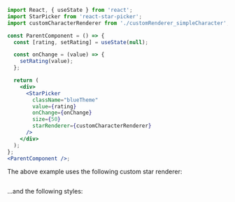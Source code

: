 ```jsx noeditor
import React, { useState } from 'react';
import StarPicker from 'react-star-picker';
import customCharacterRenderer from './customRenderer_simpleCharacter';

const ParentComponent = () => {
  const [rating, setRating] = useState(null);

  const onChange = (value) => {
    setRating(value);
  };

  return (
    <div>
      <StarPicker
        className="blueTheme"
        value={rating}
        onChange={onChange}
        size={50}
        starRenderer={customCharacterRenderer}
      />
    </div>
  );
};
<ParentComponent />;
```

The above example uses the following custom star renderer:

```js { "file": "../customRenderer_simpleCharacter.jsx", "static": "true" }
```

...and the following styles:

```css { "file": "../Examples_stylingWithButtons.css", "static": "true" }
```
